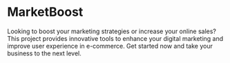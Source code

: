 # MarketBoost
Looking to boost your marketing strategies or increase your online sales? This project provides innovative tools to enhance your digital marketing and improve user experience in e-commerce. Get started now and take your business to the next level.
